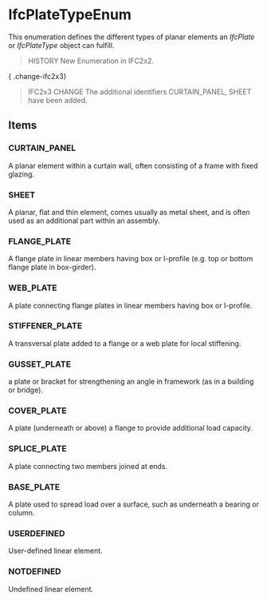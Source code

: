 # IfcPlateTypeEnum

This enumeration defines the different types of planar elements an _IfcPlate_ or _IfcPlateType_ object can fulfill.<!-- end of definition -->

> HISTORY New Enumeration in IFC2x2.

{ .change-ifc2x3}
> IFC2x3 CHANGE The additional identifiers CURTAIN_PANEL, SHEET have been added.

## Items

### CURTAIN_PANEL
A planar element within a curtain wall, often consisting of a frame with fixed glazing.

### SHEET
A planar, flat and thin element, comes usually as metal sheet, and is often used as an additional part within an assembly.

### FLANGE_PLATE
A flange plate in linear members having box or I-profile (e.g. top or bottom flange plate in box-girder).

### WEB_PLATE
A plate connecting flange plates in linear members having box or I-profile.

### STIFFENER_PLATE
A transversal plate added to a flange or a web plate for local stiffening.

### GUSSET_PLATE
a plate or bracket for strengthening an angle in framework (as in a building or bridge).

### COVER_PLATE
A plate (underneath or above) a flange to provide additional load capacity.

### SPLICE_PLATE
A plate connecting two members joined at ends.

### BASE_PLATE
A plate used to spread load over a surface, such as underneath a bearing or column.

### USERDEFINED
User-defined linear element.

### NOTDEFINED
Undefined linear element.
